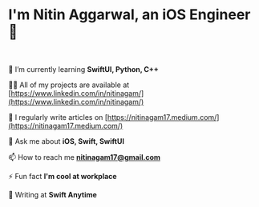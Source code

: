 <h1>I'm Nitin Aggarwal, an iOS Engineer </h1>

<br>

🌱 I’m currently learning **SwiftUI, Python, C++**

👨‍💻 All of my projects are available at [https://www.linkedin.com/in/nitinagam/](https://www.linkedin.com/in/nitinagam/)

📝 I regularly write articles on [https://nitinagam17.medium.com/](https://nitinagam17.medium.com/)

💬 Ask me about **iOS, Swift, SwiftUI**

📫 How to reach me **nitinagam17@gmail.com**

⚡ Fun fact **I'm cool at workplace**

📝 Writing at **Swift Anytime**
